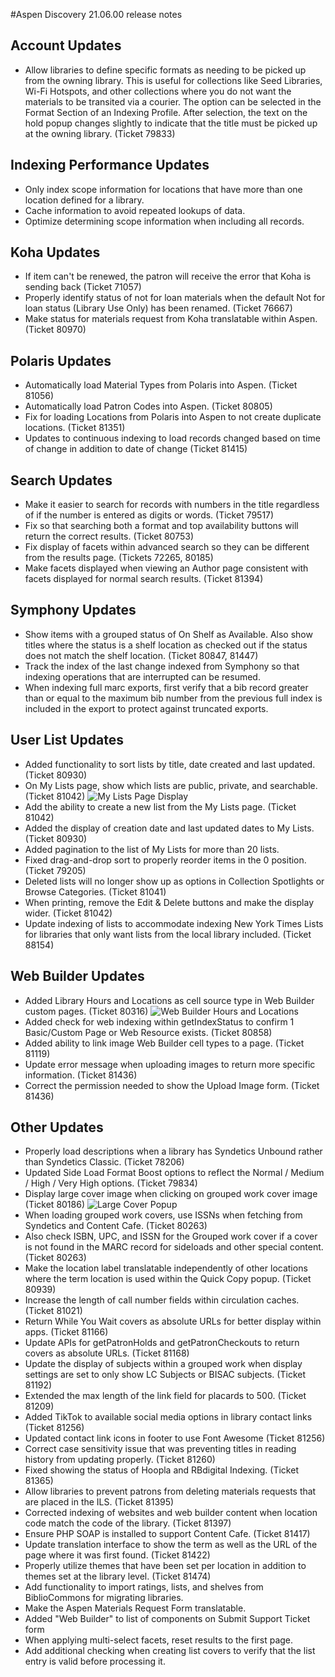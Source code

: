 #Aspen Discovery 21.06.00 release notes
## Account Updates
- Allow libraries to define specific formats as needing to be picked up from the owning library.  This is useful for collections like Seed Libraries, Wi-Fi Hotspots, and other collections where you do not want the materials to be transited via a courier. The option can be selected in the Format Section of an Indexing Profile.  After selection, the text on the hold popup changes slightly to indicate that the title must be picked up at the owning library. (Ticket 79833) 

## Indexing Performance Updates
- Only index scope information for locations that have more than one location defined for a library. 
- Cache information to avoid repeated lookups of data. 
- Optimize determining scope information when including all records.

## Koha Updates
- If item can't be renewed, the patron will receive the error that Koha is sending back (Ticket 71057)
- Properly identify status of not for loan materials when the default Not for loan status (Library Use Only) has been renamed. (Ticket 76667)  
- Make status for materials request from Koha translatable within Aspen. (Ticket 80970)

## Polaris Updates
- Automatically load Material Types from Polaris into Aspen. (Ticket 81056)
- Automatically load Patron Codes into Aspen. (Ticket 80805)
- Fix for loading Locations from Polaris into Aspen to not create duplicate locations. (Ticket 81351)
- Updates to continuous indexing to load records changed based on time of change in addition to date of change (Ticket 81415)

## Search Updates
- Make it easier to search for records with numbers in the title regardless of if the number is entered as digits or words. (Ticket 79517)
- Fix so that searching both a format and top availability buttons will return the correct results. (Ticket 80753)
- Fix display of facets within advanced search so they can be different from the results page. (Tickets 72265, 80185)  
- Make facets displayed when viewing an Author page consistent with facets displayed for normal search results. (Ticket 81394)

## Symphony Updates
- Show items with a grouped status of On Shelf as Available.  Also show titles where the status is a shelf location as checked out if the status does not match the shelf location. (Ticket 80847, 81447)
- Track the index of the last change indexed from Symphony so that indexing operations that are interrupted can be resumed.
- When indexing full marc exports, first verify that a bib record greater than or equal to the maximum bib number from the previous full index is included in the export to protect against truncated exports. 

## User List Updates
- Added functionality to sort lists by title, date created and last updated. (Ticket 80930)
- On My Lists page, show which lists are public, private, and searchable. (Ticket 81042)
  ![My Lists Page Display](/release_notes/images/21_06_00_list_enhancements.png)
- Add the ability to create a new list from the My Lists page. (Ticket 81042)
- Added the display of creation date and last updated dates to My Lists. (Ticket 80930)
- Added pagination to the list of My Lists for more than 20 lists.
- Fixed drag-and-drop sort to properly reorder items in the 0 position. (Ticket 79205)
- Deleted lists will no longer show up as options in Collection Spotlights or Browse Categories. (Ticket 81041)
- When printing, remove the Edit & Delete buttons and make the display wider. (Ticket 81042)
- Update indexing of lists to accommodate indexing New York Times Lists for libraries that only want lists from the local library included. (Ticket 88154)

## Web Builder Updates
- Added Library Hours and Locations as cell source type in Web Builder custom pages. (Ticket 80316)
  ![Web Builder Hours and Locations](/release_notes/images/21_06_00_web_builder_hours_and_location.png)
- Added check for web indexing within getIndexStatus to confirm 1 Basic/Custom Page or Web Resource exists. (Ticket 80858)
- Added ability to link image Web Builder cell types to a page. (Ticket 81119)
- Update error message when uploading images to return more specific information. (Ticket 81436)
- Correct the permission needed to show the Upload Image form. (Ticket 81436)

## Other Updates
- Properly load descriptions when a library has Syndetics Unbound rather than Syndetics Classic. (Ticket 78206)
- Updated Side Load Format Boost options to reflect the Normal / Medium / High / Very High options. (Ticket 79834)
- Display large cover image when clicking on grouped work cover image (Ticket 80186)
  ![Large Cover Popup](/release_notes/images/21_06_00_large_cover_popup.png)
- When loading grouped work covers, use ISSNs when fetching from Syndetics and Content Cafe. (Ticket 80263)  
- Also check ISBN, UPC, and ISSN for the Grouped work cover if a cover is not found in the MARC record for sideloads and other special content. (Ticket 80263)
- Make the location label translatable independently of other locations where the term location is used within the Quick Copy popup. (Ticket 80939)
- Increase the length of call number fields within circulation caches. (Ticket 81021)
- Return While You Wait covers as absolute URLs for better display within apps. (Ticket 81166)  
- Update APIs for getPatronHolds and getPatronCheckouts to return covers as absolute URLs. (Ticket 81168)  
- Update the display of subjects within a grouped work when display settings are set to only show LC Subjects or BISAC subjects. (Ticket 81192)
- Extended the max length of the link field for placards to 500. (Ticket 81209)
- Added TikTok to available social media options in library contact links (Ticket 81256)
- Updated contact link icons in footer to use Font Awesome (Ticket 81256)
- Correct case sensitivity issue that was preventing titles in reading history from updating properly. (Ticket 81260) 
- Fixed showing the status of Hoopla and RBdigital Indexing. (Ticket 81365)
- Allow libraries to prevent patrons from deleting materials requests that are placed in the ILS. (Ticket 81395) 
- Corrected indexing of websites and web builder content when location code match the code of the library.  (Ticket 81397)
- Ensure PHP SOAP is installed to support Content Cafe. (Ticket 81417)
- Update translation interface to show the term as well as the URL of the page where it was first found. (Ticket 81422) 
- Properly utilize themes that have been set per location in addition to themes set at the library level. (Ticket 81474) 
- Add functionality to import ratings, lists, and shelves from BiblioCommons for migrating libraries.   
- Make the Aspen Materials Request Form translatable.
- Added "Web Builder" to list of components on Submit Support Ticket form
- When applying multi-select facets, reset results to the first page.
- Add additional checking when creating list covers to verify that the list entry is valid before processing it. 
